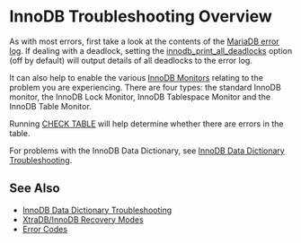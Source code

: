 # InnoDB Troubleshooting Overview

As with most errors, first take a look at the contents of the [MariaDB error log](/mariadb-administration/server-monitoring-logs/error-log/). If dealing with a deadlock, setting the [innodb_print_all_deadlocks](/kb/en/xtradbinnodb-server-system-variables/#innodb_print_all_deadlocks) option (off by default) will output details of all deadlocks to the error log.

It can also help to enable the various [InnoDB Monitors](/columns-storage-engines-and-plugins/storage-engines/innodb/xtradb-innodb-monitors/) relating to the problem you are experiencing. There are four types: the standard InnoDB monitor, the InnoDB Lock Monitor, InnoDB Tablespace Monitor and the InnoDB Table Monitor.

Running [CHECK TABLE](/sql-statements-structure/sql-statements/table-statements/check-table/) will help determine whether there are errors in the table.

For problems with the InnoDB Data Dictionary, see [InnoDB Data Dictionary Troubleshooting](/columns-storage-engines-and-plugins/storage-engines/innodb/innodb-troubleshooting/innodb-data-dictionary-troubleshooting/).

## See Also

- [InnoDB Data Dictionary Troubleshooting](/columns-storage-engines-and-plugins/storage-engines/innodb/innodb-troubleshooting/innodb-data-dictionary-troubleshooting/)
- [XtraDB/InnoDB Recovery Modes](/kb/en/xtradbinnodb-recovery-modes/)
- [Error Codes](/kb/en/error-codes/)